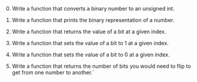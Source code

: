 0. Write a function that converts a binary number to an unsigned int.

1. Write a function that prints the binary representation of a number.

10. Write a function that returns the value of a bit at a given index.

11. Write a function that sets the value of a bit to 1 at a given index.

100. Write a function that sets the value of a bit to 0 at a given index.

101. Write a function that returns the number of bits you would need to flip to get from one number to another.`
